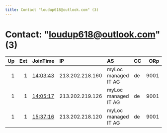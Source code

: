 ```yaml
---
title: Contact "loudup618@outlook.com" (3)
---
```


# Contact: "loudup618@outlook.com" (3)

|   Up |   Ext | JoinTime                                                                                              | IP              | AS                  | CC   |   ORp |   Dirp | OS    | Version   | Nickname   |   eFamMembers |
|-----:|------:|:------------------------------------------------------------------------------------------------------|:----------------|:--------------------|:-----|------:|-------:|:------|:----------|:-----------|--------------:|
|    1 |     1 | [14:03:43](https://nusenu.github.io/OrNetStats/w/relay/A3691205671CE4A880205B0AD0EC97ED9B6520D7.html) | 213.202.218.160 | myLoc managed IT AG | de   |  9001 |      0 | Linux | 0.4.6.10  | luke       |             3 |
|    1 |     1 | [14:05:17](https://nusenu.github.io/OrNetStats/w/relay/93914A97A285B6EB1BC25FC129A672E3958D14E5.html) | 213.202.219.126 | myLoc managed IT AG | de   |  9001 |      0 | Linux | 0.4.6.10  | layah      |             3 |
|    1 |     1 | [15:37:16](https://nusenu.github.io/OrNetStats/w/relay/97FA77729337A85D9C1B96BC551126BA5864AB75.html) | 213.202.218.120 | myLoc managed IT AG | de   |  9001 |      0 | Linux | 0.4.6.10  | anakin     |             3 |
